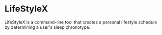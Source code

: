 # LifeStyleX
LifeStyleX is a command-line tool that creates a personal lifestyle schedule by determining a user's sleep chronotype.